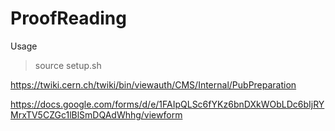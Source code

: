 # ProofReading

Usage

> source setup.sh

> 

https://twiki.cern.ch/twiki/bin/viewauth/CMS/Internal/PubPreparation

https://docs.google.com/forms/d/e/1FAIpQLSc6fYKz6bnDXkWObLDc6bIjRYMrxTV5CZGc1lBlSmDQAdWhhg/viewform